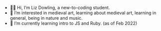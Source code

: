 - 👩‍🎓 Hi, I’m Liz Dowling, a new-to-coding student.
- 👀 I’m interested in medieval art, learning about medieval art, learning in general, being in nature and music.
- 🌱 I’m currently learning intro to JS and Ruby. (as of Feb 2022)

<!---
dowlingec/dowlingec is a ✨ special ✨ repository because its `README.md` (this file) appears on your GitHub profile.
You can click the Preview link to take a look at your changes.
--->
